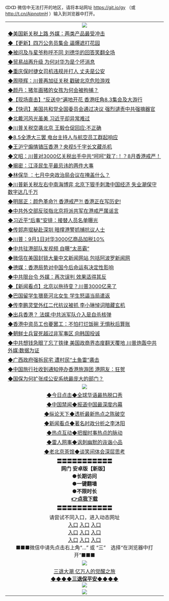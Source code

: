 ↀↀ 微信中无法打开的地区，请将本站网址 https://git.io/gy （或 http://t.cn/AipnotmH ）输入到浏览器中打开。 

<table>
  <tr>
    <td align=center><img src="https://github.com/gyhhx/image-upload/blob/master/ogate-c.JPG" /></td>
  </tr>
  <tr>
<td align=left>
<a href="https://z7e5m3p3.stackpathcdn.com/oo.aspx?name=c1058456&key=iulvfagzrxnrcwra&from=gy">◆美国新关税上路 外媒：两类产品最受冲击</a><br/></td>
  </tr>
  <tr>
<td align=left>
<a href="https://z7e5m3p3.stackpathcdn.com/oo.aspx?name=c1058271&key=iulvfagzrxnrcwra&from=gy">◆【更新】四万公务员集会 逼爆遮打花园</a><br/></td>
 </tr>
  <tr>
<td align=left>
<a href="https://z7e5m3p3.stackpathcdn.com/oo.aspx?name=c1058469&key=iulvfagzrxnrcwra&from=gy">◆被问及与星爷称呼不同 刘德华的回答笑翻全场</a><br/></td>
 </tr>
   <tr>
<td align=left>
<a href="https://z7e5m3p3.stackpathcdn.com/oo.aspx?name=c1058279&key=iulvfagzrxnrcwra&from=gy">◆贸易战再升级 为何对华为是个坏消息</a><br/></td>
   </tr> 
  <tr>
<td align=left>
<a href="https://z7e5m3p3.stackpathcdn.com/oo.aspx?name=c1058411&key=iulvfagzrxnrcwra&from=gy">◆重庆保时捷女司机违规并打人 丈夫是公安</a><br/></td>
  </tr> 
 <tr>
<td align=left>
<a href="https://z7e5m3p3.stackpathcdn.com/oo.aspx?name=c1058461&key=iulvfagzrxnrcwra&from=gy">◆周晓辉：川普再加征关税 戳破北京危险游戏</a><br/>
</td>
   </tr>
 <tr>
<td align=left>
<a href="https://z7e5m3p3.stackpathcdn.com/oo.aspx?name=c1058460&key=iulvfagzrxnrcwra&from=gy">◆颜丹：猪年画猪的女孩为何会被拘捕？</a><br/></td>
  </tr>
  <tr>
<td align=left>
<a href="https://z7e5m3p3.stackpathcdn.com/oo.aspx?name=http://www.soundofhope.org/gb/2019/08/02/n3078437.html&key=iulvfagzrxnrcwra&from=gy">◆【现场直击】“反送中“遍地开花 香港旺角8.3集会及大游行</a><br/></td>
 </tr>
   <tr>
<td align=left>
<a href="https://z7e5m3p3.stackpathcdn.com/oo.aspx?name=c1058587&key=iulvfagzrxnrcwra&from=gy">◆【快讯】美国共和党全国委员会通过决议 强烈谴责中共强摘器官</a><br/>
</td>
   </tr>
 <tr>
<td align=left>
<a href="https://z7e5m3p3.stackpathcdn.com/oo.aspx?name=c1058558&key=iulvfagzrxnrcwra&from=gy">◆北戴河风光虽美 习近平却异常难过</a><br/></td>
  </tr>
  <tr>
<td align=left>
<a href="https://z7e5m3p3.stackpathcdn.com/oo.aspx?name=http://www.ntdtv.com/gb/2019/08/02/a102636178.html&key=iulvfagzrxnrcwra&from=gy">◆川普关税空袭北京 王毅仓促回应:不正确</a><br/></td>
 </tr>
  <tr>
<td align=left>
<a href="https://z7e5m3p3.stackpathcdn.com/oo.aspx?name=http://www.ntdtv.com/gb/2019/08/02/a102636216.html&key=iulvfagzrxnrcwra&from=gy">◆8.5全港大三罢 电台主持人与航空员工群起响应</a><br/></td>
 </tr>
   <tr>
<td align=left>
<a href="https://z7e5m3p3.stackpathcdn.com/oo.aspx?name=http://www.ntdtv.com/gb/2019/08/03/a102636408.html&key=iulvfagzrxnrcwra&from=gy">◆王沪宁煽情镇压香港？央视5千字长文藏杀机</a><br/></td>
   </tr> 
  <tr>
<td align=left>
<a href="https://z7e5m3p3.stackpathcdn.com/oo.aspx?name=c1058466&key=iulvfagzrxnrcwra&from=gy">◆文昭：川普对3000亿关税出手中共“呵呵”栽了;！？8月香港戒严！</a><br/></td>
  </tr> 
 <tr>
<td align=left>
<a href="https://z7e5m3p3.stackpathcdn.com/oo.aspx?name=c1058465&key=iulvfagzrxnrcwra&from=gy">◆揭密：江泽民生平最忌讳的两件大事</a><br/>
</td>
   </tr>
 <tr>
<td align=left>
<a href="https://z7e5m3p3.stackpathcdn.com/oo.aspx?name=c1058580&key=iulvfagzrxnrcwra&from=gy">◆林保华 ：七月中央政治局会议在掩盖什么？</a><br/>
</td>
   </tr>
 <tr>
<td align=left>
<a href="https://z7e5m3p3.stackpathcdn.com/oo.aspx?name=c1058545&key=iulvfagzrxnrcwra&from=gy">◆川普新关税左右中南海博弈 北京下狠手刺激中国经济 失业潮保守数字达几千万</a><br/></td>
  </tr>
  <tr>
<td align=left>
<a href="https://z7e5m3p3.stackpathcdn.com/oo.aspx?name=c1058549&key=iulvfagzrxnrcwra&from=gy">◆明居正：颜色革命?! 香港戒严?! 香港正在写历史! </a><br/></td>
 </tr>
   <tr>
<td align=left>
<a href="https://z7e5m3p3.stackpathcdn.com/oo.aspx?name=c1058443&key=iulvfagzrxnrcwra&from=gy">◆中共外交部反驳指北京将派共军在港戒严属谣言</a><br/>
</td>
   </tr>
 <tr>
<td align=left>
<a href="https://z7e5m3p3.stackpathcdn.com/oo.aspx?name=http://www.ntdtv.com/gb/2019/08/02/a102635951.html&key=iulvfagzrxnrcwra&from=gy">◆习近平“后事”安排：接替人员名单曝光</a><br/>
</td>
</tr> 
<tr>
<td align=left>
<a href="https://z7e5m3p3.stackpathcdn.com/oo.aspx?name=http://www.ntdtv.com/gb/2019/08/02/a102636201.html&key=iulvfagzrxnrcwra&from=gy">◆传郭声琨秘赴深圳 暗撑港警抓捕抗议人士</a><br/>
</td>       
</tr> 

  <tr>
<td align=left>
<a href="https://z7e5m3p3.stackpathcdn.com/oo.aspx?name=c1058044&key=iulvfagzrxnrcwra&from=gy">◆川普：9月1日对华3000亿商品加税10%</a><br/></td>
  </tr>
  <tr>
<td align=left>
<a href="https://z7e5m3p3.stackpathcdn.com/oo.aspx?name=c1058033&key=iulvfagzrxnrcwra&from=gy">◆中共驻港部队发视频 自曝“太恶霸”</a><br/></td>
 </tr>
  <tr>
<td align=left>
<a href="https://z7e5m3p3.stackpathcdn.com/oo.aspx?name=c1058079&key=iulvfagzrxnrcwra&from=gy">◆微信在美国封锁大量中文新闻网站 包括阿波罗新闻网</a><br/></td>
 </tr>
   <tr>
<td align=left>
<a href="https://z7e5m3p3.stackpathcdn.com/oo.aspx?name=c1058074&key=iulvfagzrxnrcwra&from=gy">◆德媒：香港局势对中国今后命运有决定性影响</a><br/></td>
   </tr> 
  <tr>
<td align=left>
<a href="https://z7e5m3p3.stackpathcdn.com/oo.aspx?name=c1057957&key=iulvfagzrxnrcwra&from=gy">◆中共限台令 外媒：再次误判 效果适得其反</a><br/></td>
  </tr> 
 <tr>
<td align=left>
<a href="https://z7e5m3p3.stackpathcdn.com/oo.aspx?name=c1058032&key=iulvfagzrxnrcwra&from=gy">◆【新闻看点】北京以拖待变？川普3000亿来了</a><br/>
</td>
   </tr>
 <tr>
<td align=left>
<a href="https://z7e5m3p3.stackpathcdn.com/oo.aspx?name=c1058020&key=iulvfagzrxnrcwra&from=gy">◆巴国留学生猥亵河北女生 学生怒逼当局遣返</a><br/></td>
  </tr>
  <tr>
<td align=left>
<a href="https://z7e5m3p3.stackpathcdn.com/oo.aspx?name=c1057939&key=iulvfagzrxnrcwra&from=gy">◆传李鹏灵堂外红二代抗议被抓 李小琳悼词暗藏玄机</a><br/></td>
 </tr>
   <tr>
<td align=left>
<a href="https://z7e5m3p3.stackpathcdn.com/oo.aspx?name=http://www.ntdtv.com/gb/2019/08/01/a102635561.html&key=iulvfagzrxnrcwra&from=gy">◆出兵香港？ 法媒:中共派军队介入是自杀核弹</a><br/>
</td>
   </tr>
 <tr>
<td align=left>
<a href="https://z7e5m3p3.stackpathcdn.com/oo.aspx?name=http://www.ntdtv.com/gb/2019/08/01/a102635233.html&key=iulvfagzrxnrcwra&from=gy">◆香港中资员工也要罢工：不怕打烂饭碗 无惧秋后算账</a><br/></td>
  </tr>
  <tr>
<td align=left>
<a href="https://z7e5m3p3.stackpathcdn.com/oo.aspx?name=c1057966&key=iulvfagzrxnrcwra&from=gy">◆朝鲜士兵冒死越过非军事区 向韩国投诚</a><br/></td>
 </tr>
  <tr>
<td align=left>
<a href="https://z7e5m3p3.stackpathcdn.com/oo.aspx?name=c1057976&key=iulvfagzrxnrcwra&from=gy">◆中共想钱急眼了忘了铁律 美国政商界态度翻天覆地 川普炮轰中共 外媒:数据为证</a><br/></td>
 </tr>
   <tr>
<td align=left>
<a href="https://z7e5m3p3.stackpathcdn.com/oo.aspx?name=c1058002&key=iulvfagzrxnrcwra&from=gy">◆广西政府强拆民宅 遭村民“土鱼雷”袭击</a><br/></td>
   </tr> 
  <tr>
<td align=left>
<a href="https://z7e5m3p3.stackpathcdn.com/oo.aspx?name=c1058038&key=iulvfagzrxnrcwra&from=gy">◆中国旅行社收到通知停办香港旅游团 港网友：狂贺</a><br/></td>
  </tr> 
 <tr>
<td align=left>
<a href="https://z7e5m3p3.stackpathcdn.com/oo.aspx?name=c1057995&key=iulvfagzrxnrcwra&from=gy">◆国保为何扩张成公安系统最庞大的部门？</a><br/>
</td>
   </tr>
  <tr>
    <td align=center><img src="https://github.com/gyhhx/image-upload/blob/master/title1.jpg" /></td>
  </tr>
   <tr>
   <td align=center> 
<a href="https://xvery.li/oo.aspx?name=c816850&key=lvvdiyawanfwimxk&from=gy&tag=9877">◆今日点击◆全球华语最热脱口秀</a><br/>
    </td>
  </tr>
  <tr>
  <td align=center>
<a href="https://xvery.li/oo.aspx?name=c816860&key=lvvdiyawanfwimxk&from=gy&tag=99733110">◆中国禁闻◆报道中国最深度内幕</a><br/>
   </tr>
  <tr>
     <td align=center>
<a href="https://xvery.li/oo.aspx?name=c816855&key=lvvdiyawanfwimxk&from=gy&tag=997110">◆纵论天下◆透析最新热点之陈破空</a><br/>
   </tr>
   <tr>
      <td align=center>
<a href="https://xvery.li/oo.aspx?name=c838308&key=lvvdiyawanfwimxk&from=gy&tag=9973110">◆新闻看点◆著名时政分析之李沐阳</a><br/>
   </tr>
   <tr>
     <td align=center>
<a href="https://xvery.li/oo.aspx?name=c816852&key=lvvdiyawanfwimxk&from=gy&tag=9733110">◆热点互动◆把握时事热点的脉动</a><br/>
   </tr>
   <tr>
      <td align=center>
<a href="https://xvery.li/oo.aspx?name=c816694&key=lvvdiyawanfwimxk&from=gy&tag=93310">◆雷人网事◆讽刺幽默的诙谐小品</a><br/>
   </tr>
   <tr>
    <td align=center>
<a href="https://xvery.li/oo.aspx?name=c816650&key=lvvdiyawanfwimxk&from=gy&tag=9973110">◆老北京茶馆◆谈笑间体会深层思考</a><br/>
   </tr>
  <tr>
    <td align=center>
 <b>〓〓〓〓〓〓〓〓〓〓〓<br/>网门 安卓版【新版】<br/> ●长期访问<br/> ●一键翻墙<br/>  ●不限时长<br/> 
 <a href="https://share.weiyun.com/5siioqL">👉<b>点我下载</a><br/>〓〓〓〓〓〓〓〓〓〓〓<br/>
    </td>
    </tr>
   <tr>
    <td align=center>请尝试不同入口，进入动态网址<br/>
      <a href="https://s3.us-east-2.amazonaws.com/ogateo/show.htm">入口</a>
      <a href="https://s3.ca-central-1.amazonaws.com/ogatec/show.htm">入口</a>
      <a href="https://s3.ap-southeast-2.amazonaws.com/ogatey/show.htm">入口</a><br/>
      <a href="https://s3.ap-northeast-2.amazonaws.com/ogates/show.htm">入口</a>
      <a href="https://s3.eu-central-1.amazonaws.com/ogatef/show.htm">入口</a>
      <a href="https://s3.ap-south-1.amazonaws.com/ogatem/show.htm">入口</a><br/>
      <a href="https://s3-us-west-1.amazonaws.com/ogaten/show.htm">入口</a>
      <a href="https://s3.eu-west-2.amazonaws.com/ogatel/show.htm">入口</a>
      <a href="https://s3.ap-northeast-1.amazonaws.com/ogatet/show.htm">入口</a><br/>
      ■■■微信中请先点击右上角“...” 或 “三”　选择“在浏览器中打开”■■■<b><br/>
    </td>
  </tr>
  <tr>
    <td align=center><img src="https://github.com/gyhhx/image-upload/blob/master/3.jpg" /> </td>
</tr>
  <tr>  
  <td align=center>
  <a href="http://ctbtfdoocixoa.global.ssl.fastly.net/oo.aspx?name=c894205&key=ofejcfaxcltk&from=gy&tag=9973110">三退大潮 亿万人的觉醒之旅</a><br/>
      <a href="http://ctbtfdoocixoa.global.ssl.fastly.net/oo.aspx?name=ogQuit.aspx&key=ofejcfaxcltk&from=gy"><b>◆◆◆◆三退保平安◆◆◆◆<br/></a>
      <img src="https://github.com/gyhhx/image-upload/blob/master/3t.jpg" /><br/>
      </td>
  </tr>
   <tr>
    <td align=center><img src="https://raw.githubusercontent.com/oGate2/Up/master/oGate_640.jpg"/></td>
  </tr>
</table>



